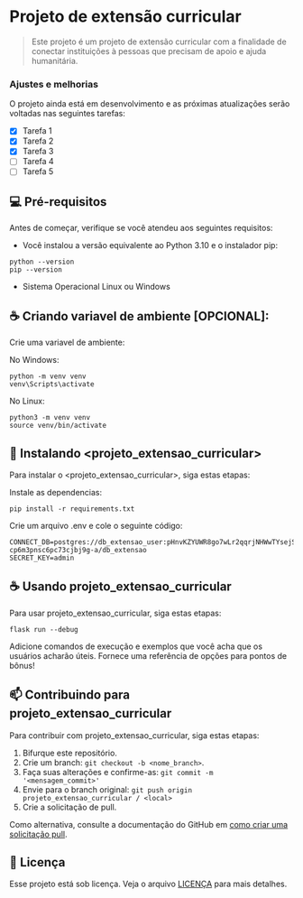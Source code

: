 # Projeto de extensão curricular


> Este projeto é um projeto de extensão curricular com a finalidade de conectar instituições à pessoas que precisam de apoio e ajuda humanitária.

### Ajustes e melhorias

O projeto ainda está em desenvolvimento e as próximas atualizações serão voltadas nas seguintes tarefas:

- [x] Tarefa 1
- [x] Tarefa 2
- [x] Tarefa 3
- [ ] Tarefa 4
- [ ] Tarefa 5

## 💻 Pré-requisitos

Antes de começar, verifique se você atendeu aos seguintes requisitos:

- Você instalou a versão equivalente ao Python 3.10 e o instalador pip:
```
python --version
pip --version
```
- Sistema Operacional Linux ou Windows

## ☕ Criando variavel de ambiente [OPCIONAL]:

Crie uma variavel de ambiente:

No Windows:
```
python -m venv venv
venv\Scripts\activate
```

No Linux:
```
python3 -m venv venv
source venv/bin/activate
```

## 🚀 Instalando <projeto_extensao_curricular>

Para instalar o <projeto_extensao_curricular>, siga estas etapas:

Instale as dependencias:

```
pip install -r requirements.txt
```

Crie um arquivo .env e cole o seguinte código:

```
CONNECT_DB=postgres://db_extensao_user:pHnvKZYUWR8go7wLr2qqrjNHWwTYsejS@dpg-cp6m3pnsc6pc73cjbj9g-a/db_extensao
SECRET_KEY=admin
```

## ☕ Usando projeto_extensao_curricular

Para usar projeto_extensao_curricular, siga estas etapas:

```
flask run --debug
```

Adicione comandos de execução e exemplos que você acha que os usuários acharão úteis. Fornece uma referência de opções para pontos de bônus!

## 📫 Contribuindo para projeto_extensao_curricular

Para contribuir com projeto_extensao_curricular, siga estas etapas:

1. Bifurque este repositório.
2. Crie um branch: `git checkout -b <nome_branch>`.
3. Faça suas alterações e confirme-as: `git commit -m '<mensagem_commit>'`
4. Envie para o branch original: `git push origin projeto_extensao_curricular / <local>`
5. Crie a solicitação de pull.

Como alternativa, consulte a documentação do GitHub em [como criar uma solicitação pull](https://help.github.com/en/github/collaborating-with-issues-and-pull-requests/creating-a-pull-request).



## 📝 Licença

Esse projeto está sob licença. Veja o arquivo [LICENÇA](LICENSE.md) para mais detalhes.
